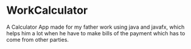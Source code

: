 # WorkCalculator
A Calculator App made for my father work using java and javafx, which helps him a lot when he have to make bills of the payment which has to come from other parties.

